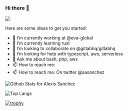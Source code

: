 ### Hi there 👋
![](https://komarev.com/ghpvc/?username=aasanchez&style=flat-square)

Here are some ideas to get you started:

- 🔭 I’m currently working at @eva-global
- 🌱 I’m currently learning rust
- 👯 I’m looking to collaborate on @gitlabhq/gitlabhq
- 🤔 I’m looking for help with typescript, aws, serverless
- 💬 Ask me about bash, php, aws
- 📫 How to reach me: 
- 📫 How to reach me: On twitter @aasanchez

![Github Stats for Alexis Sanchez](https://github-readme-stats.vercel.app/api?username=aasanhez&show_icons=true&hide_border=true&count_private=true)

![Top Langs](https://github-readme-stats.vercel.app/api/top-langs/?username=aasanchez&layout=compact&hide_border=true)

[![trophy](https://github-profile-trophy.vercel.app/?username=aasanchez&column=4&margin-w=15&margin-h=15&no-frame=true)](https://github.com/ryo-ma/github-profile-trophy)
